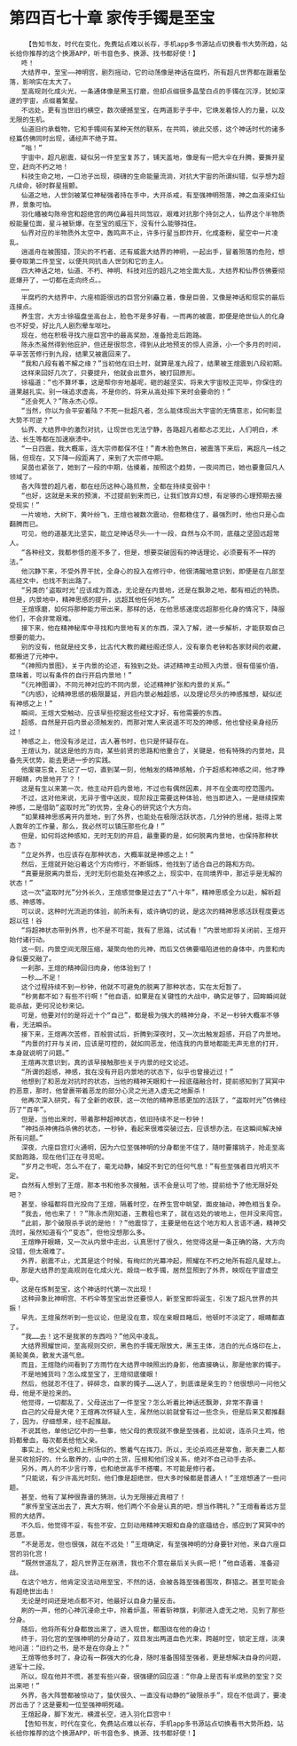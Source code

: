 # 第四百七十章 家传手镯是至宝
        【告知书友，时代在变化，免费站点难以长存，手机app多书源站点切换看书大势所趋，站长给你推荐的这个换源APP，听书音色多、换源、找书都好使！】
       咚！
       大结界中，至宝——神明宫，剧烈摇动，它的动荡像是神话在腐朽，所有超凡世界都在跟着坠落，影响实在太大了。
       至高规则化成火光，一条通体像是黑玉打磨，但却点缀很多晶莹白点的手镯在沉浮，犹如深邃的宇宙，点缀着繁星。
       不远处，更有当世旧约横空，数次硬撼至宝，在两道影子手中，它焕发着惊人的力量，以及无限的生机。
       仙道旧约承载物，它和手镯间有某种天然的联系，在共鸣，彼此交感，这个神话时代的诸多经篇仿佛同时出现，诵经声不绝于耳。
       “嗡！”
       宇宙中，超凡剧震，疑似另一件至宝复苏了，铺天盖地，像是有一把大伞在升腾，要撕开星空，赶向不朽之地！
       科技生命之地，一口池子出现，磅礴的生命能量流淌，对抗大宇宙的所谓纠错，似乎想为超凡续命，顿时群星摇颤。
       仙道之地，人世剑被某位神秘强者持在手中，大开杀戒，有至强神明殒落，神之血液染红仙界，景象可怕。
       羽化幡被勾陈帝宫和超绝宫的两位鼻祖共同驾驭，艰难对抗那个持剑之人，仙界这个半物质般能量位面，星斗被斩爆，在至宝的威压下，没有什么能够挡住。
       仙界对应的半物质外太空中，轰鸣声不止，许多行星当即炸开，化成齑粉，星空中一片凌乱。
       逍遥舟在被围猎，顶尖的不朽者、还有威震大结界的神明，一起出手，冒着殒落的危险，想要夺取第二件至宝，以便共同抗击人世剑和它的主人。
       四大神话之地，仙道、不朽、神明、科技对应的超凡之地全面大乱，大结界和仙界仿佛要彻底爆开了，一切都在走向终点。。
       ……
       半腐朽的大结界中，六座相距很远的巨宫分别矗立着，像是巨兽，又像是神话和现实的最后连接点。
       养生宫，大方士徐福盘坐高台上，脸色不是多好看，一而再的被震，即便是绝世仙人的化身也不好受，好比凡人剧烈晕车呕吐。
       现在，他在积极寻找六座巨宫中的最高奖励，准备抢走后跑路。
       陈永杰虽然得到他庇护，但还是很怨念，得到从此地预支的惊人资源，小一个多月的时间，辛辛苦苦修行到九段，结果又被震回来了。
       “我和八段有着不解之缘？”当初他在旧土时，就算是准九段了，结果被王煊震到八段初期。
       这样来回好几次了，只要提升，他就会出意外，被打回原形。
       徐福道：“也不算坏事，这是帮你夯地基呢，砸的越坚实，将来大宇宙校正完毕，你保住的道果越扎实。别一味追求虚高，不是你的，将来从高处摔下来时会要命的！”
       “还会死人？”陈永杰心惊。
       “当然，你以为会平安着陆？不死一批超凡者，怎么能体现出大宇宙的无情意志，如何彰显大势不可逆？”
       仙界、大结界中的激烈对抗，让现世也无法宁静，各路超凡者都忐忑无比，人们明白，术法、长生等都在加速崩溃中。
       “一日四震，我大概率，连大宗师都保不住！”青木脸色煞白，被震落下来后，离超凡一线之隔，但现在，又下降一段距离了，来到了大宗师中期。
       吴茵也紧张了，她到了一段的中期，估摸着，按照这个趋势，一夜间而已，她也要重回凡人领域了。
       各大阵营的超凡者，都在经历这种心路煎熬，全都在持续变弱中！
       “也好，这就是未来的预演，不过提前到来而已，让我们放弃幻想，有足够的心理预期去接受现实！”
       一片坡地，大树下，黄叶纷飞，王煊也被数次震动，但都稳住了，最强烈时，他也只是心血翻腾而已。
       可见，他的道基无比坚实，能立足神话尽头——十一段，自然与众不同，底蕴之坚固远超常人。
       “各种经文，我都参悟的差不多了，但是，想要突破固有的神话理论，必须要有不一样的法。”
       他沉静下来，不受外界干扰，全身心的投入在修行中，他很清醒地意识到，即便是在几部至高经文中，也找不到出路了。
       “另类的‘盗取时光’应该成为首选，无论是在内景地，还是在飘渺之地，都有相近的特质。但是，内景地中，精神思感的提升，远超其他任何地方。”
       王煊琢磨，如何将那种能力带出来，那样的话，在他思感速度远超那些化身的情况下，降服他们，不会非常艰难。
       接下来，他在精神秘库中寻找和内景地有关的东西，深入了解，进一步解析，才能获取自己想要的能力。
       别的没有，他就是经文多，比古代大教的藏经阁还惊人，没有辜负老钟和各家财阀的收藏，都搬进了元神中。
       “《神照内景图》，关于内景的论述，有独到之处。讲述精神主动照入内景，很有借鉴价值，意味着，可以有条件的自行开启内景地！”
       “《元神图谱》，不同元神对应的不同内景，论述精神扩张和内景的关系。”
       “《内感》，论精神思感的极限蔓延，开启内景必触超感，以及理论尽头的神感推想，疑似还有神感之上！”
       瞬间，王煊大受触动，应该早些挖掘这些经文才好，有他需要的东西。
       超感，自然是开启内景必须触发的，而那对常人来说遥不可及的神感，他也曾经亲身经历过！
       神感之上，他没有涉足过，古人著书时，也只是怀疑存在。
       王煊认为，就这是他的方向，某些前贤的思路和他重合了，关键是，他有特殊的内景地，具备先天优势，能去更进一步的实践。
       他废寝忘食，忘记了一切，直到某一刻，他触发的精神感触，介于超感和神感之间，他才睁开眼睛，内景地开了？！
       这是有生以来第一次，他主动开启内景地，不过也有偶然因素，并不在全面可控范围内。
       不过，这对他来说，无异于雪中送炭，现阶段正需要这种体验，他当即进入，一是继续探索神感，二是借助“盗取时光”的优势，全身心的研究这个大方向。
       “如果精神思感离开内景地，到了外界，也能处在极限活跃状态，几分钟的思绪，抵得上常人数年的工作量，那么，我必然可以镇压那些化身！”
       但是，如何将这种感知，无时无刻的开启，最重要的是，如何脱离内景地，也保持那种状态？
       “立足外界，也应该存在那种状态，大概率就是神感之上！”
       然后，王煊就开始沿着这个方向修行，不断锻炼，他找到了适合自己的路和方向。
       “真要是脱离内景后，无时无刻也能处在神感之上，现实中，在同境界中，那近乎是无解的状态！”
       这一次“盗取时光”分外长久，王煊感觉像是过去了“八十年”，精神思感全力以赴，解析超感、神感等。
       可以说，这种时光流逝的体验，前所未有，或许确切的说，是这次的精神思感活跃程度要远超以往！谷
       “将超神状态带到外界，也不是不可能，我有了思路，试试看！”内景地即将关闭前，王煊开始付诸行动。
       这一刻，内景空间无限压缩，凝聚向他的元神，而后又仿佛要塌陷进他的身体中，内景和肉身似要交融了。
       一刹那，王煊的精神回归肉身，他体验到了！
       一秒……不足！
       这个过程持续不到一秒钟，他就不可避免的脱离了那种状态，实在太短暂了。
       “秒男都不如？有些不行啊！”他自语，如果是在关键性的大战中，确实足够了，回眸瞬间就能杀敌，更何况论秒来记。
       可是，他要对付的是将近十个“自己”，都是极为强大的精神分身，不足一秒钟大概率不够看，无法瞬杀。
       接下来，王煊再次苦修，百般尝试后，折腾到深夜时，又一次出触发超感，开启了内景地。
       “内景的打开与关闭，应该是可控的，就如同恶龙，他连我的内景地都能无声无息的打开，本身就说明了问题。”
       王煊再次意识到，真的该早接触那些关于内景的经文论述。
       “所谓的超感，神感，我在没有开启内景地的状态下，似乎也曾接近过！”
       他想到了和恶龙对抗时的状态，当他的精神天眼和十一段底蕴融合时，提前感知到了冥冥中的恶意，那时，他曾裹带着恶龙的部分心灵之光进入虚无之地厮杀！
       他再次深入研究，有了全新的收获，这一次他的精神思感更加的活跃了，“盗取时光”仿佛经历了“百年”。
       但是，当他出来时，带着那种超神状态，依旧持续不足一秒钟！
       “神挡杀神佛挡杀佛的状态，一秒钟，看起来很难突破过去，应该想办法，在这瞬间解决掉所有问题。”
       深夜，六座巨宫灯火通明，因为六位至强神明的分身都坐不住了，随时要撂挑子，抢走至高奖励跑路，现在他们正在寻觅呢。
       “岁月之书呢，怎么不在了，毫无动静，捕捉不到它的任何气息！”有些至强者目光明灭不定。
       自然有人想到了王煊，那本书和他多次接触，该不会是认可了他，提前给予了他无限好处吧？
       甚至，徐福都将目光投向了王煊，隔着时空，在养生宫中眺望，面皮抽动，神色相当复杂。
       “我去，他也来了！？”陈永杰刚知道，王教祖也来了，就在远处的坡地上，但并没来闯宫。
       “此前，那个破限杀手说的是他！？”他震惊了，主要是他在这个地方和人言语不通，精神交流时，虽然知道有个“变态”，但他没想那么多。
       王煊睁开眼睛，又一次从内景中走出，认真思忖了很久，他觉得这是一条正确的路，大方向没错，但太艰难了。
       外界，剧震不止，尤其是这个时候，有绚烂的光幕冲起，照耀在不朽之地所有超凡星球上。
       那是大结界的至高规则在化成火光，煅烧一枚手镯，居然显照到了外界，映现在宇宙虚空中。
       这是在炼制至宝，这个神话时代第一次出现！
       这种异象比神明宫、不朽伞等至宝出世还要惊人，新至宝即将诞生，引发了超凡世界的共振！
       早先，王煊虽然听到一些议论，但是没在意，现在亲眼目睹后，他顿时不淡定了，眼睛都直了。
       “我……去！这不是我家的东西吗？”他风中凌乱。
       大结界照耀世间，至高规则交织，黑色的手镯无限放大，黑玉主体，洁白的光点烙印在上，美轮美奂，散发大道气息。
       而且，王煊隐约间看到了方雨竹在大结界中映照出的身影，他直接确认，那是他家的镯子。
       不是地摊货吗？怎么成至宝了，王煊彻底傻眼！
       然后，他就忍不住了，碎碎念，自家的镯子……送人了，到底谁是亲生的？他很想问一问他父母，他是不是捡来的。
       他觉得，一切都乱了，父母送出了一件至宝？怎么听着比神话还飘渺，非常不靠谱！
       自己的父母是大佬？王煊再次怀疑人生，虽然他以前就曾有过一些念头，但是后来又都推翻了，因为，仔细想来，经不起推敲。
       不说其他，单他记忆中的一些事，他父母的表现就不像是至强者，比如说，连杀只土鸡，他妈都晕血，每次都丢给他父亲。
       事实上，他父亲也和上刑场似的，憋着气在挥刀。所以，无论杀鸡还是宰鱼，那夫妻二人都是买收拾好的，什么散养的，山中的土货，压根和他们没关系，绝对不自己动手去杀。
       另外，两人的不少言行等，也和绝世高手不搭噶，不可能是修行者。
       “只能说，有少许高光时刻，他们像是超绝世，但大多时候都是普通人！”王煊想通了一些问题。
       甚至，他有了某种很靠谱的猜测，认为无限接近真相了！
       “家传至宝送出去了，真大方啊，他们两个不会是认真的吧，想当作聘礼？”王煊看着远方显照的大结界。
       不久后，他觉得不妥，有些不安，立刻动用精神天眼和自身的底蕴结合，感应到了冥冥中的恶意。
       “不是恶龙，但也很强，就在不远处！”王煊确定，有至强神明的分身要针对他，来自六座巨宫的羽化宫！
       “既然世道乱了，超凡世界正在崩溃，我也不介意在最后关头疯一把！”他自语着，准备迎战。
       在这个地方，他肯定没法动用至宝，不然的话，会被各路至强者围攻，群猎之。甚至可能会有超绝世出击！
       无论是时间还是地点都不对，他最好以自身力量反击。
       刷的一声，他的心神沉浸命土中，拎着炉盖，带着斩神旗，刹那进入虚无之地，见到了那些分身。
       随后，他将所有分身都放出来了，进入现世，都围绕在他的身边！
       终于，羽化宫的至强神明的分身动了，双目发出两道血色光束，跨越时空，锁定王煊，淡漠地问道：“旧约之书，是不是在你身上？”
       王煊等他多时了，身边有一群强大的化身，随时准备围猎至强者，更是想解决自身的问题，进军十二段。
       所以，现在他并不慌，甚至有些兴奋，很强硬的回应道：“你身上是否有半成熟的至宝？交出来吧！”
       外界，各大阵营都被惊动了，蛰伏很久、一直没有动静的“破限杀手”，现在不低调了，要凌厉出击了？这是要和一位至强神明死磕。
       王煊起身，脚下发光，横渡长空，进入羽化巨宫中！
       【告知书友，时代在变化，免费站点难以长存，手机app多书源站点切换看书大势所趋，站长给你推荐的这个换源APP，听书音色多、换源、找书都好使！】